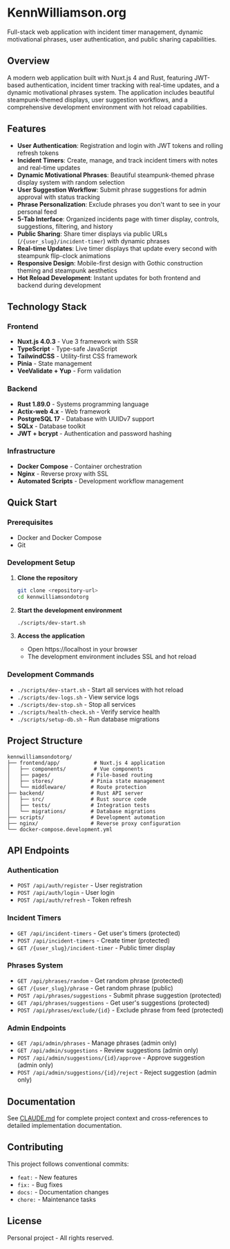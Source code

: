 # KennWilliamson.org

Full-stack web application with incident timer management, dynamic motivational phrases, user authentication, and public sharing capabilities.

## Overview

A modern web application built with Nuxt.js 4 and Rust, featuring JWT-based authentication, incident timer tracking with real-time updates, and a dynamic motivational phrases system. The application includes beautiful steampunk-themed displays, user suggestion workflows, and a comprehensive development environment with hot reload capabilities.

## Features

- **User Authentication**: Registration and login with JWT tokens and rolling refresh tokens
- **Incident Timers**: Create, manage, and track incident timers with notes and real-time updates
- **Dynamic Motivational Phrases**: Beautiful steampunk-themed phrase display system with random selection
- **User Suggestion Workflow**: Submit phrase suggestions for admin approval with status tracking
- **Phrase Personalization**: Exclude phrases you don't want to see in your personal feed
- **5-Tab Interface**: Organized incidents page with timer display, controls, suggestions, filtering, and history
- **Public Sharing**: Share timer displays via public URLs (`/{user_slug}/incident-timer`) with dynamic phrases
- **Real-time Updates**: Live timer displays that update every second with steampunk flip-clock animations
- **Responsive Design**: Mobile-first design with Gothic construction theming and steampunk aesthetics
- **Hot Reload Development**: Instant updates for both frontend and backend during development

## Technology Stack

### Frontend
- **Nuxt.js 4.0.3** - Vue 3 framework with SSR
- **TypeScript** - Type-safe JavaScript
- **TailwindCSS** - Utility-first CSS framework
- **Pinia** - State management
- **VeeValidate + Yup** - Form validation

### Backend
- **Rust 1.89.0** - Systems programming language
- **Actix-web 4.x** - Web framework
- **PostgreSQL 17** - Database with UUIDv7 support
- **SQLx** - Database toolkit
- **JWT + bcrypt** - Authentication and password hashing

### Infrastructure
- **Docker Compose** - Container orchestration
- **Nginx** - Reverse proxy with SSL
- **Automated Scripts** - Development workflow management

## Quick Start

### Prerequisites
- Docker and Docker Compose
- Git

### Development Setup

1. **Clone the repository**
   ```bash
   git clone <repository-url>
   cd kennwilliamsondotorg
   ```

2. **Start the development environment**
   ```bash
   ./scripts/dev-start.sh
   ```

3. **Access the application**
   - Open https://localhost in your browser
   - The development environment includes SSL and hot reload

### Development Commands

- `./scripts/dev-start.sh` - Start all services with hot reload
- `./scripts/dev-logs.sh` - View service logs  
- `./scripts/dev-stop.sh` - Stop all services
- `./scripts/health-check.sh` - Verify service health
- `./scripts/setup-db.sh` - Run database migrations

## Project Structure

```
kennwilliamsondotorg/
├── frontend/app/           # Nuxt.js 4 application
│   ├── components/         # Vue components
│   ├── pages/             # File-based routing
│   ├── stores/            # Pinia state management
│   └── middleware/        # Route protection
├── backend/               # Rust API server
│   ├── src/               # Rust source code
│   ├── tests/             # Integration tests
│   └── migrations/        # Database migrations
├── scripts/               # Development automation
├── nginx/                 # Reverse proxy configuration
└── docker-compose.development.yml
```

## API Endpoints

### Authentication
- `POST /api/auth/register` - User registration
- `POST /api/auth/login` - User login
- `POST /api/auth/refresh` - Token refresh

### Incident Timers
- `GET /api/incident-timers` - Get user's timers (protected)
- `POST /api/incident-timers` - Create timer (protected)
- `GET /{user_slug}/incident-timer` - Public timer display

### Phrases System
- `GET /api/phrases/random` - Get random phrase (protected)
- `GET /{user_slug}/phrase` - Get random phrase (public)
- `POST /api/phrases/suggestions` - Submit phrase suggestion (protected)
- `GET /api/phrases/suggestions` - Get user's suggestions (protected)
- `POST /api/phrases/exclude/{id}` - Exclude phrase from feed (protected)

### Admin Endpoints
- `GET /api/admin/phrases` - Manage phrases (admin only)
- `GET /api/admin/suggestions` - Review suggestions (admin only)
- `POST /api/admin/suggestions/{id}/approve` - Approve suggestion (admin only)
- `POST /api/admin/suggestions/{id}/reject` - Reject suggestion (admin only)

## Documentation

See [CLAUDE.md](CLAUDE.md) for complete project context and cross-references to detailed implementation documentation.

## Contributing

This project follows conventional commits:
- `feat:` - New features
- `fix:` - Bug fixes
- `docs:` - Documentation changes
- `chore:` - Maintenance tasks

## License

Personal project - All rights reserved.